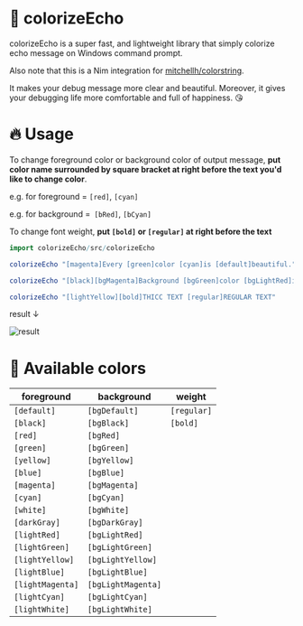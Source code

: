# :thought_balloon: colorizeEcho
colorizeEcho is a super fast, and lightweight library that simply colorize echo message on Windows command prompt.

Also note that this is a Nim integration for [mitchellh/colorstring](https://github.com/mitchellh/colorstring).

It makes your debug message more clear and beautiful. 
Moreover, it gives your debugging life more comfortable and full of happiness. :kissing_heart:

# :fire: Usage

To change foreground color or background color of output message, **put color name surrounded by square bracket at right before the text you'd like to change color**.

e.g. for foreground = `[red]`, `[cyan]`

e.g. for background =` [bRed]`, `[bCyan]`

To change font weight, **put `[bold]` or `[regular]` at right before the text**

```nim
import colorizeEcho/src/colorizeEcho

colorizeEcho "[magenta]Every [green]color [cyan]is [default]beautiful."

colorizeEcho "[black][bgMagenta]Background [bgGreen]color [bgLightRed]is [bgCyan]changable [bgYellow]too."

colorizeEcho "[lightYellow][bold]THICC TEXT [regular]REGULAR TEXT"
```

result ↓

![result](https://user-images.githubusercontent.com/33578715/100331937-bab30500-300b-11eb-91aa-09ecca0436df.png)

# :balloon: Available colors

| foreground | background | weight |
| ---------- | ---------- | ------ |
| `[default]` | `[bgDefault]` | `[regular]` |
| `[black]`  | `[bgBlack]` | `[bold]` |
| `[red]` | `[bgRed]` |
| `[green]` | `[bgGreen]` |
| `[yellow]` | `[bgYellow]` |
| `[blue]` | `[bgBlue]` |
| `[magenta]` | `[bgMagenta]` |
| `[cyan]` | `[bgCyan]` |
| `[white]` | `[bgWhite]` |
| `[darkGray]` | `[bgDarkGray]` |
| `[lightRed]` | `[bgLightRed]` |
| `[lightGreen]` | `[bgLightGreen]` |
| `[lightYellow]` | `[bgLightYellow]` |
| `[lightBlue]` | `[bgLightBlue]` |
| `[lightMagenta]` | `[bgLightMagenta]` |
| `[lightCyan]` | `[bgLightCyan]` |
| `[lightWhite]` | `[bgLightWhite]` |
